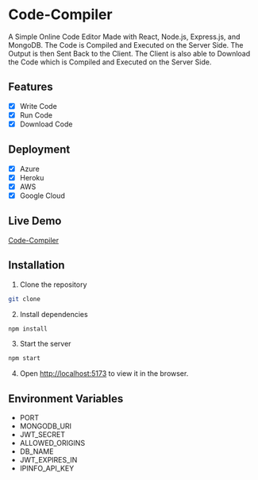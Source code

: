 # Code-Compiler
 A Simple Online Code Editor Made with React, Node.js, Express.js, and MongoDB. The Code is Compiled and Executed on the Server Side. The Output is then Sent Back to the Client. The Client is also able to Download the Code which is Compiled and Executed on the Server Side.

## Features
- [x] Write Code
- [x] Run Code
- [x] Download Code

## Deployment
- [x] Azure
- [x] Heroku
- [x] AWS
- [x] Google Cloud

## Live Demo
[Code-Compiler](https://code.ankansaha.tech/)

## Installation
1. Clone the repository
```bash
git clone
```
2. Install dependencies
```bash
npm install
```
3. Start the server
```bash
npm start
```
4. Open [http://localhost:5173](http://localhost:5173) to view it in the browser.

## Environment Variables
- PORT
- MONGODB_URI
- JWT_SECRET
- ALLOWED_ORIGINS
- DB_NAME
- JWT_EXPIRES_IN
- IPINFO_API_KEY